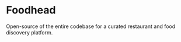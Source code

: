 # Foodhead
Open-source of the entire codebase for a curated restaurant and food discovery platform.  

